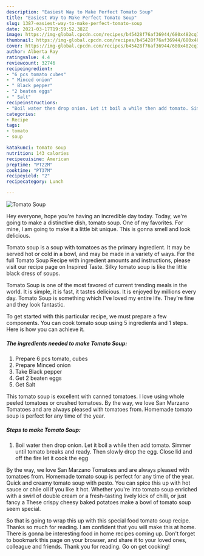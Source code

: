 ```yaml
---
description: "Easiest Way to Make Perfect Tomato Soup"
title: "Easiest Way to Make Perfect Tomato Soup"
slug: 1387-easiest-way-to-make-perfect-tomato-soup
date: 2021-03-17T19:59:52.382Z
image: https://img-global.cpcdn.com/recipes/b45428f76af36944/680x482cq70/tomato-soup-recipe-main-photo.jpg
thumbnail: https://img-global.cpcdn.com/recipes/b45428f76af36944/680x482cq70/tomato-soup-recipe-main-photo.jpg
cover: https://img-global.cpcdn.com/recipes/b45428f76af36944/680x482cq70/tomato-soup-recipe-main-photo.jpg
author: Alberta Ray
ratingvalue: 4.4
reviewcount: 32746
recipeingredient:
- "6 pcs tomato cubes"
- " Minced onion"
- " Black pepper"
- "2 beaten eggs"
- " Salt"
recipeinstructions:
- "Boil water then drop onion. Let it boil a while then add tomato. Simmer until tomato breaks and ready. Then slowly drop the egg. Close lid and off the fire let it cook the egg"
categories:
- Recipe
tags:
- tomato
- soup

katakunci: tomato soup 
nutrition: 143 calories
recipecuisine: American
preptime: "PT22M"
cooktime: "PT37M"
recipeyield: "2"
recipecategory: Lunch

---
```



![Tomato Soup](https://img-global.cpcdn.com/recipes/b45428f76af36944/680x482cq70/tomato-soup-recipe-main-photo.jpg)

Hey everyone, hope you're having an incredible day today. Today, we're going to make a distinctive dish, tomato soup. One of my favorites. For mine, I am going to make it a little bit unique. This is gonna smell and look delicious.

Tomato soup is a soup with tomatoes as the primary ingredient. It may be served hot or cold in a bowl, and may be made in a variety of ways. For the full Tomato Soup Recipe with ingredient amounts and instructions, please visit our recipe page on Inspired Taste. Silky tomato soup is like the little black dress of soups.

Tomato Soup is one of the most favored of current trending meals in the world. It is simple, it is fast, it tastes delicious. It is enjoyed by millions every day. Tomato Soup is something which I've loved my entire life. They're fine and they look fantastic.


To get started with this particular recipe, we must prepare a few components. You can cook tomato soup using 5 ingredients and 1 steps. Here is how you can achieve it.

<!--inarticleads1-->

##### The ingredients needed to make Tomato Soup:

1. Prepare 6 pcs tomato, cubes
1. Prepare  Minced onion
1. Take  Black pepper
1. Get 2 beaten eggs
1. Get  Salt


This tomato soup is excellent with canned tomatoes. I love using whole peeled tomatoes or crushed tomatoes. By the way, we love San Marzano Tomatoes and are always pleased with tomatoes from. Homemade tomato soup is perfect for any time of the year. 

<!--inarticleads2-->

##### Steps to make Tomato Soup:

1. Boil water then drop onion. Let it boil a while then add tomato. Simmer until tomato breaks and ready. Then slowly drop the egg. Close lid and off the fire let it cook the egg


By the way, we love San Marzano Tomatoes and are always pleased with tomatoes from. Homemade tomato soup is perfect for any time of the year. Quick and creamy tomato soup with pesto. You can spice this up with hot sauce or chile oil if you like it hot. Whether you&#39;re into tomato soup enriched with a swirl of double cream or a fresh-tasting lively kick of chilli, or just fancy a These crispy cheesy baked potatoes make a bowl of tomato soup seem special. 

So that is going to wrap this up with this special food tomato soup recipe. Thanks so much for reading. I am confident that you will make this at home. There is gonna be interesting food in home recipes coming up. Don't forget to bookmark this page on your browser, and share it to your loved ones, colleague and friends. Thank you for reading. Go on get cooking!
